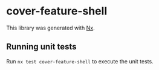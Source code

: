 # cover-feature-shell

This library was generated with [Nx](https://nx.dev).

## Running unit tests

Run `nx test cover-feature-shell` to execute the unit tests.
